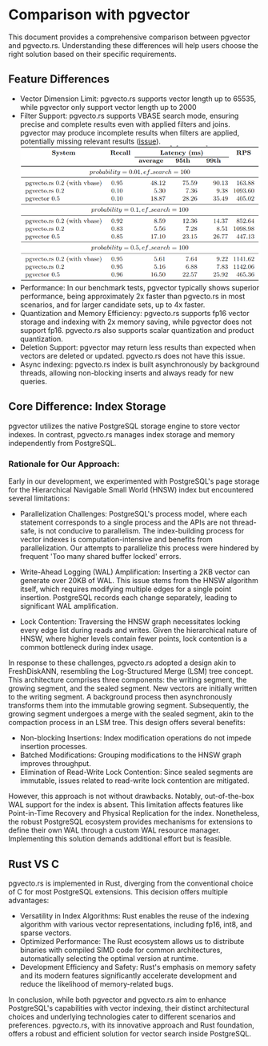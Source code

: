 # Comparison with pgvector

This document provides a comprehensive comparison between pgvector and pgvecto.rs. Understanding these differences will help users choose the right solution based on their specific requirements.

## Feature Differences
- Vector Dimension Limit: pgvecto.rs supports vector length up to 65535, while pgvector only support vector length up to 2000
- Filter Support: pgvecto.rs supports VBASE search mode, ensuring precise and complete results even with applied filters and joins. pgvector may produce incomplete results when filters are applied, potentially missing relevant results ([issue](https://github.com/pgvector/pgvector/issues/244)).
    ![vbase](./images/vbase.png)
- Performance: In our benchmark tests, pgvector typically shows superior performance, being approximately 2x faster than pgvecto.rs in most scenarios, and for larger candidate sets, up to 4x faster.
- Quantization and Memory Efficiency: pgvecto.rs supports fp16 vector storage and indexing with 2x memory saving, while pgvector does not support fp16. pgvecto.rs also supports scalar quantization and product quantization.
- Deletion Support: pgvector may return less results than expected when vectors are deleted or updated. pgvecto.rs does not have this issue.
- Async indexing: pgvecto.rs index is built asynchronously by background threads, allowing non-blocking inserts and always ready for new queries. 

## Core Difference: Index Storage
pgvector utilizes the native PostgreSQL storage engine to store vector indexes. In contrast, pgvecto.rs manages index storage and memory independently from PostgreSQL.

### Rationale for Our Approach:
Early in our development, we experimented with PostgreSQL's page storage for the Hierarchical Navigable Small World (HNSW) index but encountered several limitations:

- Parallelization Challenges: PostgreSQL's process model, where each statement corresponds to a single process and the APIs are not thread-safe, is not conducive to parallelism. The index-building process for vector indexes is computation-intensive and benefits from parallelization. Our attempts to parallelize this process were hindered by frequent 'Too many shared buffer locked' errors.

- Write-Ahead Logging (WAL) Amplification: Inserting a 2KB vector can generate over 20KB of WAL. This issue stems from the HNSW algorithm itself, which requires modifying multiple edges for a single point insertion. PostgreSQL records each change separately, leading to significant WAL amplification.

- Lock Contention: Traversing the HNSW graph necessitates locking every edge list during reads and writes. Given the hierarchical nature of HNSW, where higher levels contain fewer points, lock contention is a common bottleneck during index usage.

In response to these challenges, pgvecto.rs adopted a design akin to FreshDiskANN, resembling the Log-Structured Merge (LSM) tree concept. This architecture comprises three components: the writing segment, the growing segment, and the sealed segment. New vectors are initially written to the writing segment. A background process then asynchronously transforms them into the immutable growing segment. Subsequently, the growing segment undergoes a merge with the sealed segment, akin to the compaction process in an LSM tree. This design offers several benefits:

- Non-blocking Insertions: Index modification operations do not impede insertion processes.
- Batched Modifications: Grouping modifications to the HNSW graph improves throughput.
- Elimination of Read-Write Lock Contention: Since sealed segments are immutable, issues related to read-write lock contention are mitigated.

However, this approach is not without drawbacks. Notably, out-of-the-box WAL support for the index is absent. This limitation affects features like Point-in-Time Recovery and Physical Replication for the index. Nonetheless, the robust PostgreSQL ecosystem provides mechanisms for extensions to define their own WAL through a custom WAL resource manager. Implementing this solution demands additional effort but is feasible.

## Rust VS C 

pgvecto.rs is implemented in Rust, diverging from the conventional choice of C for most PostgreSQL extensions. This decision offers multiple advantages:

- Versatility in Index Algorithms: Rust enables the reuse of the indexing algorithm with various vector representations, including fp16, int8, and sparse vectors.
- Optimized Performance: The Rust ecosystem allows us to distribute binaries with compiled SIMD code for common architectures, automatically selecting the optimal version at runtime.
- Development Efficiency and Safety: Rust's emphasis on memory safety and its modern features significantly accelerate development and reduce the likelihood of memory-related bugs.


In conclusion, while both pgvector and pgvecto.rs aim to enhance PostgreSQL's capabilities with vector indexing, their distinct architectural choices and underlying technologies cater to different scenarios and preferences. pgvecto.rs, with its innovative approach and Rust foundation, offers a robust and efficient solution for vector search inside PostgreSQL.
